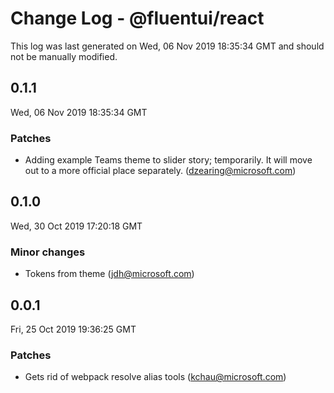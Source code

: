 # Change Log - @fluentui/react

This log was last generated on Wed, 06 Nov 2019 18:35:34 GMT and should not be manually modified.

## 0.1.1
Wed, 06 Nov 2019 18:35:34 GMT

### Patches

- Adding example Teams theme to slider story; temporarily. It will move out to a more official place separately. (dzearing@microsoft.com)
## 0.1.0
Wed, 30 Oct 2019 17:20:18 GMT

### Minor changes

- Tokens from theme (jdh@microsoft.com)
## 0.0.1
Fri, 25 Oct 2019 19:36:25 GMT

### Patches

- Gets rid of webpack resolve alias tools (kchau@microsoft.com)